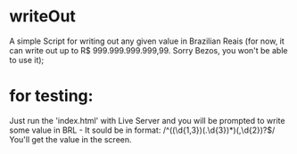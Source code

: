 # writeOut

A simple Script for writing out any given value in Brazilian Reais (for now, it can write out up to R$ 999.999.999.999,99. Sorry Bezos, you won't be able to use it);

# for testing:
Just run the 'index.html' with Live Server and you will be prompted to write some value in BRL - It sould be in format: /^((\d{1,3})(\.\d{3})*)(\,\d{2})?$/
You'll get the value in the screen.
